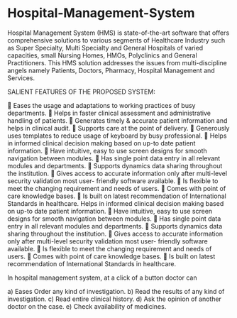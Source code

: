 # Hospital-Management-System

Hospital Management System (HMS) is state-of-the-art software that offers comprehensive solutions to various segments of Healthcare Industry such as Super Specialty, Multi Specialty and General Hospitals of varied capacities, small Nursing Homes, HMOs, Polyclinics and General Practitioners. This HMS solution addresses the issues from multi-discipline angels namely Patients, Doctors, Pharmacy, Hospital Management and Services. 



 SALIENT FEATURES OF THE PROPOSED SYSTEM: 
 
 Eases the usage and adaptations to working practices of busy departments.  Helps in faster clinical assessment and administrative handling of patients.  Generates timely & accurate patient information and helps in clinical audit.  Supports care at the point of delivery.  Generously uses templates to reduce usage of keyboard by busy professional.  Helps in informed clinical decision making based on up-to date patient information.  Have intuitive, easy to use screen designs for smooth navigation between modules.  Has single point data entry in all relevant modules and departments.  Supports dynamics data sharing throughout the institution.  Gives access to accurate information only after multi-level security validation most user- friendly software available.  Is flexible to meet the changing requirement and needs of users.  Comes with point of care knowledge bases.  Is built on latest recommendation of International Standards in healthcare. 
Helps in informed clinical decision making based on up-to date patient information.  Have intuitive, easy to use screen designs for smooth navigation between modules.  Has single point data entry in all relevant modules and departments.  Supports dynamics data sharing throughout the institution.  Gives access to accurate information only after multi-level security validation most user- friendly software available.  Is flexible to meet the changing requirement and needs of users.  Comes with point of care knowledge bases.  Is built on latest recommendation of International Standards in healthcare.
 
In hospital management system, at a click of a button doctor can 
 
a) Eases Order any kind of investigation. b) Read the results of any kind of investigation. c) Read entire clinical history. d) Ask the opinion of another doctor on the case. e) Check availability of medicines.
